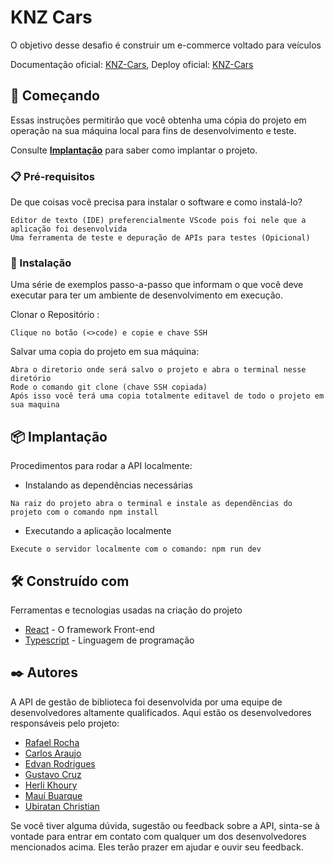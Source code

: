 # KNZ Cars

O objetivo desse desafio é construir um e-commerce voltado para veículos

Documentação oficial: [KNZ-Cars](https://knz-cars-deploy.onrender.com/),
Deploy oficial: [KNZ-Cars](https://knzcars.vercel.app/) 

## 🚀 Começando

Essas instruções permitirão que você obtenha uma cópia do projeto em operação na sua máquina local para fins de desenvolvimento e teste.

Consulte **[Implantação](#-implanta%C3%A7%C3%A3o)** para saber como implantar o projeto.

### 📋 Pré-requisitos

De que coisas você precisa para instalar o software e como instalá-lo?

```
Editor de texto (IDE) preferencialmente VScode pois foi nele que a aplicação foi desenvolvida
Uma ferramenta de teste e depuração de APIs para testes (Opicional)
```

### 🔧 Instalação

Uma série de exemplos passo-a-passo que informam o que você deve executar para ter um ambiente de desenvolvimento em execução.

Clonar o Repositório :

```
Clique no botão (<>code) e copie e chave SSH
```

Salvar uma copia do projeto em sua máquina:

```
Abra o diretorio onde será salvo o projeto e abra o terminal nesse diretório
Rode o comando git clone (chave SSH copiada)
Após isso você terá uma copia totalmente editavel de todo o projeto em sua maquina
```

## 📦 Implantação

Procedimentos para rodar a API localmente:

- Instalando as dependências necessárias

```
Na raiz do projeto abra o terminal e instale as dependências do projeto com o comando npm install
```

- Executando a aplicação localmente

```
Execute o servidor localmente com o comando: npm run dev
```

## 🛠️ Construído com

Ferramentas e tecnologias usadas na criação do projeto

* [React](https://react.dev/) - O framework Front-end 
* [Typescript](https://www.typescriptlang.org) - Linguagem de programação


## ✒️ Autores

A API de gestão de biblioteca foi desenvolvida por uma equipe de desenvolvedores altamente qualificados. Aqui estão os desenvolvedores responsáveis pelo projeto:

*  [Rafael Rocha](https://github.com/Rafaelgot10)
*  [Carlos Araujo](https://github.com/carlosgaraujo)
*  [Edvan Rodrigues](https://github.com/edvanrodriguesdev)
*  [Gustavo Cruz](https://github.com/GustavoGCM)
*  [Herli Khoury](https://github.com/HerliKhoury)
*  [Mauí Buarque](https://github.com/mauibuarque)
*  [Ubiratan Christian](https://github.com/unChrkr)
  
Se você tiver alguma dúvida, sugestão ou feedback sobre a API,
sinta-se à vontade para entrar em contato com qualquer um dos desenvolvedores mencionados acima.
Eles terão prazer em ajudar e ouvir seu feedback.
